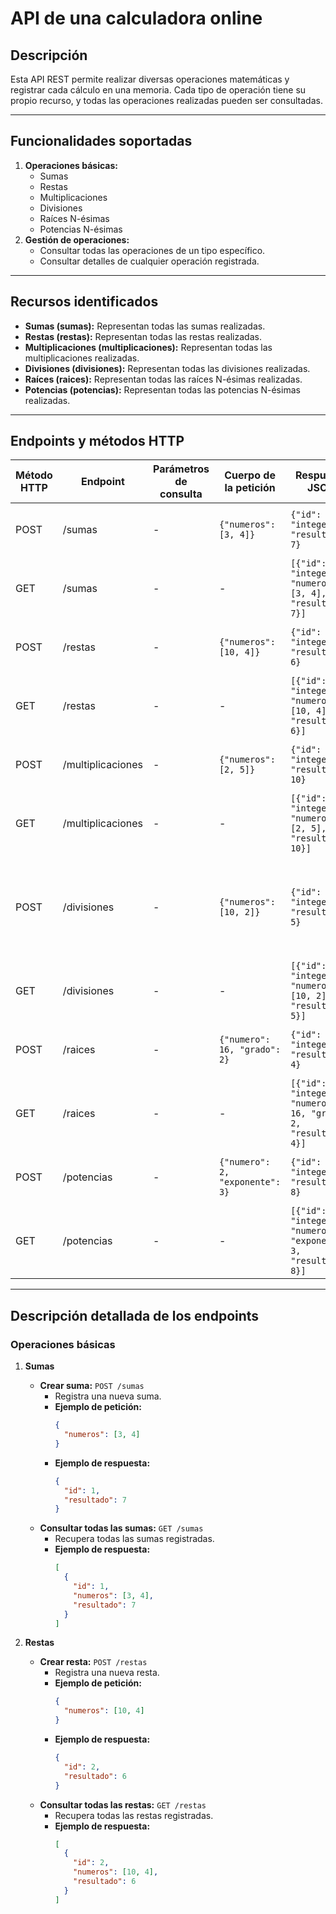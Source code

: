 # API de una calculadora online

## Descripción

Esta API REST permite realizar diversas operaciones matemáticas y registrar cada cálculo en una memoria. Cada tipo de operación tiene su propio recurso, y todas las operaciones realizadas pueden ser consultadas.

---

## Funcionalidades soportadas

1. **Operaciones básicas:**
    - Sumas
    - Restas
    - Multiplicaciones
    - Divisiones
    - Raíces N-ésimas
    - Potencias N-ésimas
2. **Gestión de operaciones:**
    - Consultar todas las operaciones de un tipo específico.
    - Consultar detalles de cualquier operación registrada.

---

## Recursos identificados

- **Sumas (sumas):** Representan todas las sumas realizadas.
- **Restas (restas):** Representan todas las restas realizadas.
- **Multiplicaciones (multiplicaciones):** Representan todas las multiplicaciones realizadas.
- **Divisiones (divisiones):** Representan todas las divisiones realizadas.
- **Raíces (raices):** Representan todas las raíces N-ésimas realizadas.
- **Potencias (potencias):** Representan todas las potencias N-ésimas realizadas.

---

## Endpoints y métodos HTTP

| Método HTTP | Endpoint        | Parámetros de consulta | Cuerpo de la petición                       | Respuesta JSON                                    | Códigos HTTP                 |
|-------------|-----------------|------------------------|---------------------------------------------|--------------------------------------------------|------------------------------|
| POST        | /sumas          | -                      | `{"numeros": [3, 4]}`                       | `{"id": "integer", "resultado": 7}`              | 201 Creado, 400 Bad Request  |
| GET         | /sumas          | -                      | -                                           | `[{"id": "integer", "numeros": [3, 4], "resultado": 7}]` | 200 OK                       |
| POST        | /restas         | -                      | `{"numeros": [10, 4]}`                      | `{"id": "integer", "resultado": 6}`              | 201 Creado, 400 Bad Request  |
| GET         | /restas         | -                      | -                                           | `[{"id": "integer", "numeros": [10, 4], "resultado": 6}]` | 200 OK                       |
| POST        | /multiplicaciones | -                    | `{"numeros": [2, 5]}`                       | `{"id": "integer", "resultado": 10}`             | 201 Creado, 400 Bad Request  |
| GET         | /multiplicaciones | -                    | -                                           | `[{"id": "integer", "numeros": [2, 5], "resultado": 10}]` | 200 OK                       |
| POST        | /divisiones     | -                      | `{"numeros": [10, 2]}`                      | `{"id": "integer", "resultado": 5}`              | 201 Creado, 400 Bad Request, 422 División por Cero |
| GET         | /divisiones     | -                      | -                                           | `[{"id": "integer", "numeros": [10, 2], "resultado": 5}]` | 200 OK                       |
| POST        | /raices         | -                      | `{"numero": 16, "grado": 2}`                | `{"id": "integer", "resultado": 4}`              | 201 Creado, 400 Bad Request  |
| GET         | /raices         | -                      | -                                           | `[{"id": "integer", "numero": 16, "grado": 2, "resultado": 4}]` | 200 OK                       |
| POST        | /potencias      | -                      | `{"numero": 2, "exponente": 3}`             | `{"id": "integer", "resultado": 8}`              | 201 Creado, 400 Bad Request  |
| GET         | /potencias      | -                      | -                                           | `[{"id": "integer", "numero": 2, "exponente": 3, "resultado": 8}]` | 200 OK                       |

---

## Descripción detallada de los endpoints

### **Operaciones básicas**

1. **Sumas**
    - **Crear suma:** `POST /sumas`
        - Registra una nueva suma.
        - **Ejemplo de petición:**
          ```json
          {
            "numeros": [3, 4]
          }
          ```
        - **Ejemplo de respuesta:**
          ```json
          {
            "id": 1,
            "resultado": 7
          }
          ```
    - **Consultar todas las sumas:** `GET /sumas`
        - Recupera todas las sumas registradas.
        - **Ejemplo de respuesta:**
          ```json
          [
            {
              "id": 1,
              "numeros": [3, 4],
              "resultado": 7
            }
          ]
          ```

2. **Restas**
    - **Crear resta:** `POST /restas`
        - Registra una nueva resta.
        - **Ejemplo de petición:**
          ```json
          {
            "numeros": [10, 4]
          }
          ```
        - **Ejemplo de respuesta:**
          ```json
          {
            "id": 2,
            "resultado": 6
          }
          ```
    - **Consultar todas las restas:** `GET /restas`
        - Recupera todas las restas registradas.
        - **Ejemplo de respuesta:**
          ```json
          [
            {
              "id": 2,
              "numeros": [10, 4],
              "resultado": 6
            }
          ]
          ```